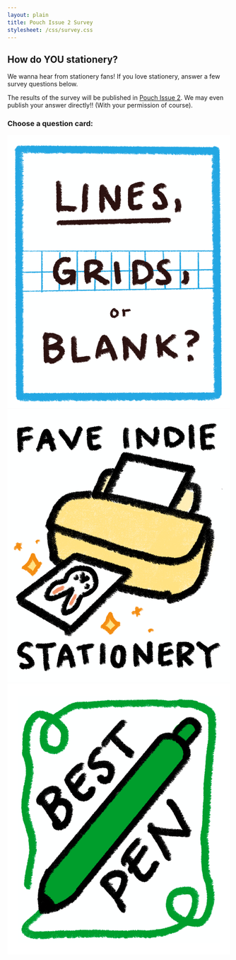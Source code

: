 ```yaml
---
layout: plain
title: Pouch Issue 2 Survey
stylesheet: /css/survey.css
---
```


<div id="heading">

## How do YOU stationery?

We wanna hear from stationery fans! If you love stationery, answer a few survey questions below. 

The results of the survey will be published in [Pouch Issue 2](https://shop.pouchmagazine.com/b/preorder-pouch-2-and-3). 
We may even publish your answer directly!! (With your permission of course).

<h3 id="choose">Choose a question card:</h3>

</div>

<div id="cards">
  <a href="https://afkv6t1wxkk.typeform.com/to/seMQAIHP"><img src="images/lines-or-grids.png"></a>
  <a href="https://afkv6t1wxkk.typeform.com/to/nF71ZPsi"><img src="images/fave-indie-stationery.png"></a>
  <a href="https://afkv6t1wxkk.typeform.com/to/N1ThvrGn"><img src="images/bestpen.png"></a>
</div>
